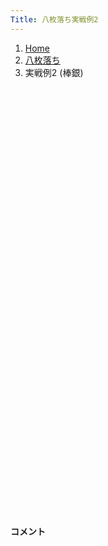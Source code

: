 ```yaml
---
Title: 八枚落ち実戦例2
---
```

<nav aria-label="breadcrumb">
  <ol class="breadcrumb mb-3">
    <li class="breadcrumb-item"><a href="/shogi-beginners/">Home</a></li>
    <li class="breadcrumb-item"><a href="/shogi-beginners/8mai/">八枚落ち</a></li>
    <li class="breadcrumb-item active" aria-current="page">実戦例2 (棒銀)</li>
  </ol>
</nav>
<div class="row">
  <div class="col-lg-1"></div>
  <div class="col-sm" tabindex="-1">
    <script id="example-kif" type="kif">
手合割：八枚落ち
下手：下手
上手：上手
手数----指手---------消費時間--
*<ruby>棒銀<rt>ぼうぎん</rt></ruby>の<ruby>勝<rt>か</rt></ruby>ち<ruby>方<rt>かた</rt></ruby>をおぼえましょう。
*<div class="text-center"><img class="img-fluid pt-3 w-50" src="/shogi-beginners/img/cat8.png"></div>
   1 ３二金(41)
   2 ７六歩(77)
   3 ７二金(61)
   4 ２六歩(27)
   5 ４二玉(51)
   6 ２五歩(26)
   7 ３一玉(42)
   8 ３八銀(39)
   9 ６四歩(63)
  10 ２七銀(38)
  11 ６五歩(64)
  12 ２六銀(27)
  13 ６三金(72)
  14 ３五銀(26)
  15 ２二玉(31)
*無理<rt>むり</rt></ruby>やり<ruby>棒銀<rt>ぼうぎん</rt></ruby>を<ruby>受<rt>う</rt></ruby>けようとする<ruby>手<rt>て</rt></ruby>です。
  16 ２四歩(25)
*これで<ruby>攻<rt>せ</rt></ruby>めは<ruby>成功<rt>せいこう</rt></ruby>していますが、ここからの<ruby>手順<rt>てじゅん</rt></ruby>をきちんとおぼえましょう。
  17 同　歩(23)
  18 同　銀(35)
  19 ２三歩打
*<ruby>問題<rt>もんだい</rt></ruby>: <ruby>次<rt>つぎ</rt></ruby>の<ruby>手<rt>て</rt></ruby>を<ruby>考<rt>かんが</rt></ruby>えてみましょう。
*<div><img class="img-fluid" src="/shogi-beginners/img/cat2.png"></div>
  20 同　銀成(24)
  21 同　金(32)
  22 ２四歩打
*まずはこの<ruby>手<rt>て</rt></ruby>をしっかりおぼえましょう。
  23 同　金(23)
  24 同　飛(28)
  25 ２三歩打
  26 ２五飛(24)
*☗<ruby>６五<rt>ろくごー</rt></ruby><ruby>飛<rt>ひ</rt></ruby>もねらっています。
  27 ５四金(63)
*<ruby>問題<rt>もんだい</rt></ruby>: <ruby>次<rt>つぎ</rt></ruby>の<ruby>手<rt>て</rt></ruby>を<ruby>考<rt>かんが</rt></ruby>えてみましょう。
*<div><img class="img-fluid" src="/shogi-beginners/img/cat2.png"></div>
  28 ３四金打
*<ruby>角<rt>かく</rt></ruby>の<ruby>利<rt>き</rt></ruby>きをいかしたこの<ruby>手<rt>て</rt></ruby>をよくおぼえておきましょう。
  29 ３二銀打
*<ruby>問題<rt>もんだい</rt></ruby>: <ruby>次<rt>つぎ</rt></ruby>の<ruby>手<rt>て</rt></ruby>を<ruby>考<rt>かんが</rt></ruby>えてみましょう。
*<div><img class="img-fluid" src="/shogi-beginners/img/cat2.png"></div>
  30 ３三角成(88)
  31 ３一玉(22)
  32 ３二馬(33)
*もっと<ruby>安全<rt>あんぜん</rt></ruby>に<ruby>攻<rt>せ</rt></ruby>めるなら☗<ruby>５一馬<rt>ごーいちうま</rt></ruby>がいいです。
  33 同　玉(31)
  34 ２三飛成(25)
  35 ４一玉(32)
  36 ４三金(34)
  37 ５一玉(41)
  38 ３二龍(23)
  39 ６一玉(51)
  40 ７二銀打
  41 ５一玉(61)
  42 ５二金(43)
  43 投了
*<a href="/shogi-beginners/8mai/example3/">
*<ruby>次<rt>つぎ</rt></ruby>の<ruby>棋譜<rt>きふ</rt></ruby>を<ruby>見<rt>み</rt></ruby>よう！
*<div class="text-center"><img class="img-fluid pt-3 w-50" src="/shogi-beginners/img/cat1.png"></div></a>
まで42手で下手の勝ち
    </script>
    <svg id="example" xmlns="http://www.w3.org/2000/svg" viewBox="0,0,400,540"></svg>
  </div>
  <div class="col-sm">
    <h4 class="pt-3">コメント</h4>
    <div id="comment"></div>
  </div>
  <div class="col-lg-1"></div>
</div>

